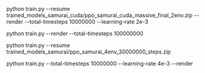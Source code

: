 





python train.py --resume trained_models_samurai_cuda/ppo_samurai_cuda_massive_final_2env.zip --render --total-timesteps 10000000  --learning-rate 2e-3



python train.py --render --total-timesteps 100000000




python train.py --resume trained_models_samurai/ppo_samurai_4env_30000000_steps.zip



python train.py --total-timesteps 10000000 --learning-rate 4e-3 --render